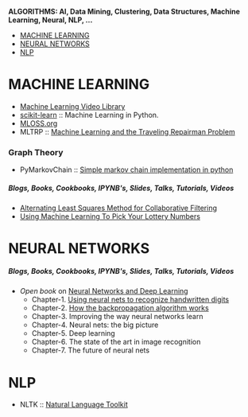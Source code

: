 **ALGORITHMS: AI, Data Mining, Clustering, Data Structures, Machine Learning, Neural, NLP, ...**

* [MACHINE LEARNING](#machine-learning])
* [NEURAL NETWORKS](#neural-networks)
* [NLP](#nlp)



# MACHINE LEARNING
* [Machine Learning Video Library](http://work.caltech.edu/library/)
* [scikit-learn](http://scikit-learn.org/stable/) :: Machine Learning in Python.
* [MLOSS.org](http://mloss.org/software/)
* MLTRP :: [Machine Learning and the Traveling Repairman Problem](https://github.com/thejat/mltrp )

### Graph Theory
* PyMarkovChain :: [Simple markov chain implementation in python](https://github.com/TehMillhouse/PyMarkovChain)


##### Blogs, Books, Cookbooks, IPYNB's, Slides, Talks, Tutorials, Videos
* [Alternating Least Squares Method for Collaborative Filtering](http://bugra.github.io/work/notes/2014-04-19/alternating-least-squares-method-for-collaborative-filtering/)
* [Using Machine Learning To Pick Your Lottery Numbers](http://nbviewer.ipython.org/url/www.onewinner.me/en/devoxxML.ipynb)


# NEURAL NETWORKS

##### Blogs, Books, Cookbooks, IPYNB's, Slides, Talks, Tutorials, Videos
* _Open book_ on [Neural Networks and Deep Learning](http://neuralnetworksanddeeplearning.com/)
   * Chapter-1. [Using neural nets to recognize handwritten digits](http://neuralnetworksanddeeplearning.com/chap1.html)
   * Chapter-2. [How the backpropagation algorithm works](http://neuralnetworksanddeeplearning.com/chap2.html)
   * Chapter-3. Improving the way neural networks learn
   * Chapter-4. Neural nets: the big picture
   * Chapter-5. Deep learning
   * Chapter-6. The state of the art in image recognition
   * Chapter-7. The future of neural nets
   
   
# NLP
* NLTK :: [Natural Language Toolkit](https://github.com/nltk/nltk) 
